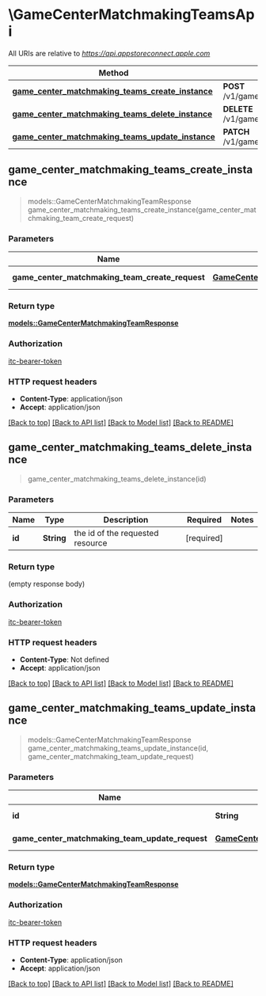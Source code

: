 # \GameCenterMatchmakingTeamsApi

All URIs are relative to *https://api.appstoreconnect.apple.com*

Method | HTTP request | Description
------------- | ------------- | -------------
[**game_center_matchmaking_teams_create_instance**](GameCenterMatchmakingTeamsApi.md#game_center_matchmaking_teams_create_instance) | **POST** /v1/gameCenterMatchmakingTeams | 
[**game_center_matchmaking_teams_delete_instance**](GameCenterMatchmakingTeamsApi.md#game_center_matchmaking_teams_delete_instance) | **DELETE** /v1/gameCenterMatchmakingTeams/{id} | 
[**game_center_matchmaking_teams_update_instance**](GameCenterMatchmakingTeamsApi.md#game_center_matchmaking_teams_update_instance) | **PATCH** /v1/gameCenterMatchmakingTeams/{id} | 



## game_center_matchmaking_teams_create_instance

> models::GameCenterMatchmakingTeamResponse game_center_matchmaking_teams_create_instance(game_center_matchmaking_team_create_request)


### Parameters


Name | Type | Description  | Required | Notes
------------- | ------------- | ------------- | ------------- | -------------
**game_center_matchmaking_team_create_request** | [**GameCenterMatchmakingTeamCreateRequest**](GameCenterMatchmakingTeamCreateRequest.md) | GameCenterMatchmakingTeam representation | [required] |

### Return type

[**models::GameCenterMatchmakingTeamResponse**](GameCenterMatchmakingTeamResponse.md)

### Authorization

[itc-bearer-token](../README.md#itc-bearer-token)

### HTTP request headers

- **Content-Type**: application/json
- **Accept**: application/json

[[Back to top]](#) [[Back to API list]](../README.md#documentation-for-api-endpoints) [[Back to Model list]](../README.md#documentation-for-models) [[Back to README]](../README.md)


## game_center_matchmaking_teams_delete_instance

> game_center_matchmaking_teams_delete_instance(id)


### Parameters


Name | Type | Description  | Required | Notes
------------- | ------------- | ------------- | ------------- | -------------
**id** | **String** | the id of the requested resource | [required] |

### Return type

 (empty response body)

### Authorization

[itc-bearer-token](../README.md#itc-bearer-token)

### HTTP request headers

- **Content-Type**: Not defined
- **Accept**: application/json

[[Back to top]](#) [[Back to API list]](../README.md#documentation-for-api-endpoints) [[Back to Model list]](../README.md#documentation-for-models) [[Back to README]](../README.md)


## game_center_matchmaking_teams_update_instance

> models::GameCenterMatchmakingTeamResponse game_center_matchmaking_teams_update_instance(id, game_center_matchmaking_team_update_request)


### Parameters


Name | Type | Description  | Required | Notes
------------- | ------------- | ------------- | ------------- | -------------
**id** | **String** | the id of the requested resource | [required] |
**game_center_matchmaking_team_update_request** | [**GameCenterMatchmakingTeamUpdateRequest**](GameCenterMatchmakingTeamUpdateRequest.md) | GameCenterMatchmakingTeam representation | [required] |

### Return type

[**models::GameCenterMatchmakingTeamResponse**](GameCenterMatchmakingTeamResponse.md)

### Authorization

[itc-bearer-token](../README.md#itc-bearer-token)

### HTTP request headers

- **Content-Type**: application/json
- **Accept**: application/json

[[Back to top]](#) [[Back to API list]](../README.md#documentation-for-api-endpoints) [[Back to Model list]](../README.md#documentation-for-models) [[Back to README]](../README.md)

